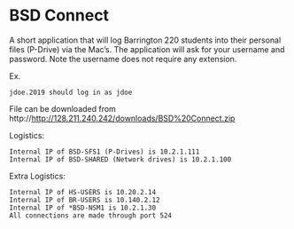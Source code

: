 BSD Connect
===========

A short application that will log Barrington 220 students into their personal files (P-Drive) via the Mac’s. The application will ask for your username and password. Note the username does not require any extension. 

Ex. 

	jdoe.2019 should log in as jdoe

File can be downloaded from http://http://128.211.240.242/downloads/BSD%20Connect.zip

Logistics:

	Internal IP of BSD-SFS1 (P-Drives) is 10.2.1.111
	Internal IP of BSD-SHARED (Network drives) is 10.2.1.100


Extra Logistics:

	Internal IP of HS-USERS is 10.20.2.14
	Internal IP of BR-USERS is 10.140.2.12
	Internal IP of *BSD-NSM1 is 10.2.1.30
	All connections are made through port 524
